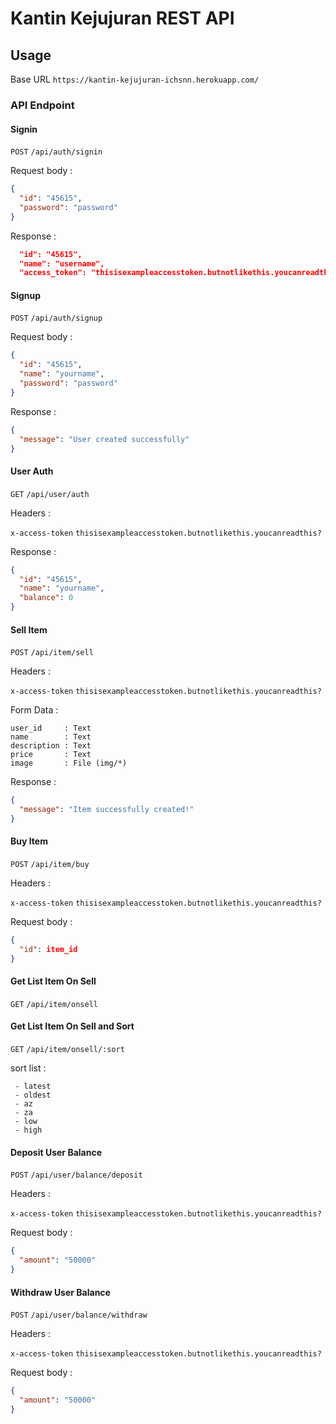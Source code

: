 # Kantin Kejujuran REST API

## Usage

Base URL `https://kantin-kejujuran-ichsnn.herokuapp.com/`

### API Endpoint

#### Signin

`POST` `/api/auth/signin`

Request body :

```json
{
  "id": "45615",
  "password": "password"
}
```

Response :

```json
  "id": "45615",
  "name": "username",
  "access_token": "thisisexampleaccesstoken.butnotlikethis.youcanreadthis?"
```

#### Signup

`POST` `/api/auth/signup`

Request body :

```json
{
  "id": "45615",
  "name": "yourname",
  "password": "password"
}
```

Response :

```json
{
  "message": "User created successfully"
}
```

#### User Auth

`GET` `/api/user/auth`

Headers :

`x-access-token` `thisisexampleaccesstoken.butnotlikethis.youcanreadthis?`

Response :

```json
{
  "id": "45615",
  "name": "yourname",
  "balance": 0
}
```

#### Sell Item

`POST` `/api/item/sell`

Headers :

`x-access-token` `thisisexampleaccesstoken.butnotlikethis.youcanreadthis?`

Form Data :

```console
user_id     : Text
name        : Text
description : Text
price       : Text
image       : File (img/*)
```

Response :

```json
{
  "message": "Item successfully created!"
}
```

#### Buy Item

`POST` `/api/item/buy`

Headers :

`x-access-token` `thisisexampleaccesstoken.butnotlikethis.youcanreadthis?`

Request body :

```json
{
  "id": item_id
}
```

#### Get List Item On Sell

`GET` `/api/item/onsell`

#### Get List Item On Sell and Sort

`GET` `/api/item/onsell/:sort`

sort list :

```josn
 - latest
 - oldest
 - az
 - za
 - low
 - high
```

#### Deposit User Balance

`POST` `/api/user/balance/deposit`

Headers :

`x-access-token` `thisisexampleaccesstoken.butnotlikethis.youcanreadthis?`

Request body :

```json
{
  "amount": "50000"
}
```

#### Withdraw User Balance

`POST` `/api/user/balance/withdraw`

Headers :

`x-access-token` `thisisexampleaccesstoken.butnotlikethis.youcanreadthis?`

Request body :

```json
{
  "amount": "50000"
}
```
